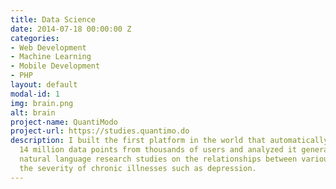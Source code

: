 ```yaml
---
title: Data Science
date: 2014-07-18 00:00:00 Z
categories:
- Web Development
- Machine Learning
- Mobile Development
- PHP
layout: default
modal-id: 1
img: brain.png
alt: brain
project-name: QuantiModo
project-url: https://studies.quantimo.do
description: I built the first platform in the world that automatically aggregated
  14 million data points from thousands of users and analyzed it generating 90,000
  natural language research studies on the relationships between various factors and
  the severity of chronic illnesses such as depression.
---
```



